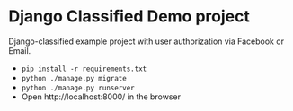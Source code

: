 # Django Classified Demo project #

Django-classified example project with user authorization via Facebook or Email.

- `pip install -r requirements.txt`
- `python ./manage.py migrate`
- `python ./manage.py runserver`
- Open http://localhost:8000/ in the browser

